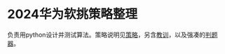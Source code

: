 # 2024华为软挑策略整理
负责用python设计并测试算法。策略说明见[策略](2024%E5%8D%8E%E4%B8%BA%E8%BD%AF%E6%8C%91%E7%AD%96%E7%95%A5%E6%95%B4%E7%90%86/%E7%AD%96%E7%95%A5.md)，另含[教训](2024%E5%8D%8E%E4%B8%BA%E8%BD%AF%E6%8C%91%E7%AD%96%E7%95%A5%E6%95%B4%E7%90%86/%E6%95%99%E8%AE%AD.md)，以及强凑的[判题器](2024%E5%8D%8E%E4%B8%BA%E8%BD%AF%E6%8C%91%E7%AD%96%E7%95%A5%E6%95%B4%E7%90%86/%E5%88%A4%E9%A2%98%E5%99%A8.md)。